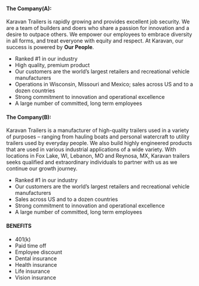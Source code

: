 #### The Company(A):
Karavan Trailers is rapidly growing and provides excellent job security. We are a team of builders and doers who share a passion for innovation and a desire to outpace others. We empower our employees to embrace diversity in all forms, and treat everyone with equity and respect. At Karavan, our success is powered by __Our People__.

+ Ranked #1 in our industry
+ High quality, premium product
+ Our customers are the world’s largest retailers and recreational vehicle manufacturers
+ Operations in Wisconsin, Missouri and Mexico; sales across US and to a dozen countries
+ Strong commitment to innovation and operational excellence
+ A large number of committed, long term employees

#### The Company(B):
Karavan Trailers is a manufacturer of high-quality trailers used in a variety of purposes – ranging from hauling boats and personal watercraft to utility trailers used by everyday people. We also build highly engineered products that are used in various industrial applications of a wide variety. With locations in Fox Lake, WI, Lebanon, MO and Reynosa, MX, Karavan trailers seeks qualified and extraordinary individuals to partner with us as we continue our growth journey. 

+ Ranked #1 in our industry
+ Our customers are the world’s largest retailers and recreational vehicle manufacturers
+ Sales across US and to a dozen countries
+ Strong commitment to innovation and operational excellence
+ A large number of committed, long term employees

#### BENEFITS
+ 401(k)
+ Paid time off
+ Employee discount
+ Dental insurance
+ Health insurance
+ Life insurance
+ Vision insurance